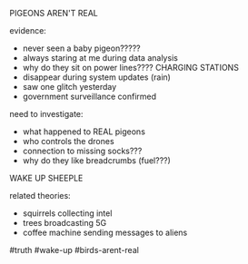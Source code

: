 PIGEONS AREN'T REAL

evidence:
- never seen a baby pigeon?????
- always staring at me during data analysis
- why do they sit on power lines???? CHARGING STATIONS
- disappear during system updates (rain)
- saw one glitch yesterday
- government surveillance confirmed

need to investigate:
- what happened to REAL pigeons
- who controls the drones
- connection to missing socks???
- why do they like breadcrumbs (fuel???)

WAKE UP SHEEPLE

related theories:
- squirrels collecting intel
- trees broadcasting 5G
- coffee machine sending messages to aliens

#truth #wake-up #birds-arent-real 